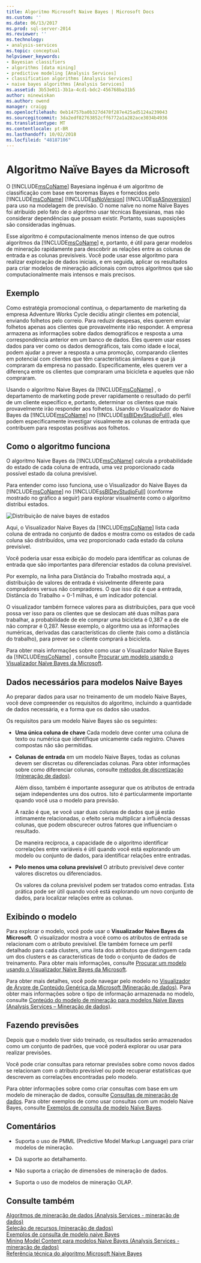 ```yaml
---
title: Algoritmo Microsoft Naive Bayes | Microsoft Docs
ms.custom: ''
ms.date: 06/13/2017
ms.prod: sql-server-2014
ms.reviewer: ''
ms.technology:
- analysis-services
ms.topic: conceptual
helpviewer_keywords:
- Bayesian classifiers
- algorithms [data mining]
- predictive modeling [Analysis Services]
- classification algorithms [Analysis Services]
- naive bayes algorithms [Analysis Services]
ms.assetid: 3b53e011-3b1a-4cd1-bdc2-456768ba31b5
author: minewiskan
ms.author: owend
manager: craigg
ms.openlocfilehash: 0eb14757ba0b327d478f287e425ad5124a239043
ms.sourcegitcommit: 3da2edf82763852cff6772a1a282ace3034b4936
ms.translationtype: MT
ms.contentlocale: pt-BR
ms.lasthandoff: 10/02/2018
ms.locfileid: "48187106"
---
```

# <a name="microsoft-naive-bayes-algorithm"></a>Algoritmo Naïve Bayes da Microsoft
  O [!INCLUDE[msCoName](../../includes/msconame-md.md)] Bayesiana ingênua é um algoritmo de classificação com base em teoremas Bayes e fornecidos pelo [!INCLUDE[msCoName](../../includes/msconame-md.md)] [!INCLUDE[ssNoVersion](../../includes/ssnoversion-md.md)] [!INCLUDE[ssASnoversion](../../includes/ssasnoversion-md.md)] para uso na modelagem de previsão. O nome naïve no nome Naïve Bayes foi atribuído pelo fato de o algoritmo usar técnicas Bayesianas, mas não considerar dependências que possam existir. Portanto, suas suposições são consideradas ingênuas.  
  
 Esse algoritmo é computacionalmente menos intenso de que outros algoritmos da [!INCLUDE[msCoName](../../includes/msconame-md.md)] e, portanto, é útil para gerar modelos de mineração rapidamente para descobrir as relações entre as colunas de entrada e as colunas previsíveis. Você pode usar esse algoritmo para realizar exploração de dados iniciais, e em seguida, aplicar os resultados para criar modelos de mineração adicionais com outros algoritmos que são computacionalmente mais intensos e mais precisos.  
  
## <a name="example"></a>Exemplo  
 Como estratégia promocional contínua, o departamento de marketing da empresa Adventure Works Cycle decidiu atingir clientes em potencial, enviando folhetos pelo correio. Para reduzir despesas, eles querem enviar folhetos apenas aos clientes que provavelmente irão responder. A empresa armazena as informações sobre dados demográficos e resposta a uma correspondência anterior em um banco de dados. Eles querem usar esses dados para ver como os dados demográficos, tais como idade e local, podem ajudar a prever a resposta a uma promoção, comparando clientes em potencial com clientes que têm características similares e que já compraram da empresa no passado. Especificamente, eles querem ver a diferença entre os clientes que compraram uma bicicleta e aqueles que não compraram.  
  
 Usando o algoritmo Naive Bayes da [!INCLUDE[msCoName](../../includes/msconame-md.md)] , o departamento de marketing pode prever rapidamente o resultado do perfil de um cliente específico e, portanto, determinar os clientes que mais provavelmente irão responder aos folhetos. Usando o Visualizador do Naive Bayes da [!INCLUDE[msCoName](../../includes/msconame-md.md)] no [!INCLUDE[ssBIDevStudioFull](../../includes/ssbidevstudiofull-md.md)], eles podem especificamente investigar visualmente as colunas de entrada que contribuem para respostas positivas aos folhetos.  
  
## <a name="how-the-algorithm-works"></a>Como o algoritmo funciona  
 O algoritmo Naive Bayes da [!INCLUDE[msCoName](../../includes/msconame-md.md)] calcula a probabilidade do estado de cada coluna de entrada, uma vez proporcionado cada possível estado da coluna previsível.  
  
 Para entender como isso funciona, use o Visualizador do Naive Bayes da [!INCLUDE[msCoName](../../includes/msconame-md.md)] no [!INCLUDE[ssBIDevStudioFull](../../includes/ssbidevstudiofull-md.md)] (conforme mostrado no gráfico a seguir) para explorar visualmente como o algoritmo distribui estados.  
  
 ![Distribuição de naive bayes de estados](../media/naive-bayes.gif "distribuição de Naive bayes de estados")  
  
 Aqui, o Visualizador Naive Bayes da [!INCLUDE[msCoName](../../includes/msconame-md.md)] lista cada coluna de entrada no conjunto de dados e mostra como os estados de cada coluna são distribuídos, uma vez proporcionado cada estado da coluna previsível.  
  
 Você poderia usar essa exibição do modelo para identificar as colunas de entrada que são importantes para diferenciar estados da coluna previsível.  
  
 Por exemplo, na linha para Distância do Trabalho mostrada aqui, a distribuição de valores de entrada é visivelmente diferente para compradores versus não compradores. O que isso diz é que a entrada, Distância do Trabalho = 0-1 milhas, é um indicador potencial.  
  
 O visualizador também fornece valores para as distribuições, para que você possa ver isso para os clientes que se deslocam até duas milhas para trabalhar, a probabilidade de ele comprar uma bicicleta é 0,387 e a de ele não comprar é 0,287. Nesse exemplo, o algoritmo usa as informações numéricas, derivadas das características do cliente (tais como a distância do trabalho), para prever se o cliente comprará a bicicleta.  
  
 Para obter mais informações sobre como usar o Visualizador Naïve Bayes da [!INCLUDE[msCoName](../../includes/msconame-md.md)] , consulte [Procurar um modelo usando o Visualizador Naïve Bayes da Microsoft](browse-a-model-using-the-microsoft-naive-bayes-viewer.md).  
  
## <a name="data-required-for-naive-bayes-models"></a>Dados necessários para modelos Naive Bayes  
 Ao preparar dados para usar no treinamento de um modelo Naive Bayes, você deve compreender os requisitos do algoritmo, incluindo a quantidade de dados necessária, e a forma que os dados são usados.  
  
 Os requisitos para um modelo Naive Bayes são os seguintes:  
  
-   **Uma única coluna de chave** Cada modelo deve conter uma coluna de texto ou numérica que identifique unicamente cada registro. Chaves compostas não são permitidas.  
  
-   **Colunas de entrada** em um modelo Naive Bayes, todas as colunas devem ser discretas ou diferenciadas colunas. Para obter informações sobre como diferenciar colunas, consulte [métodos de discretização &#40;mineração de dados&#41;](discretization-methods-data-mining.md).  
  
     Além disso, também é importante assegurar que os atributos de entrada sejam independentes uns dos outros. Isto é particularmente importante quando você usa o modelo para previsão.  
  
     A razão é que, se você usar duas colunas de dados que já estão intimamente relacionadas, o efeito seria multiplicar a influência dessas colunas, que podem obscurecer outros fatores que influenciam o resultado.  
  
     De maneira recíproca, a capacidade de o algoritmo identificar correlações entre variáveis é útil quando você está explorando um modelo ou conjunto de dados, para identificar relações entre entradas.  
  
-   **Pelo menos uma coluna previsível** O atributo previsível deve conter valores discretos ou diferenciados.  
  
     Os valores da coluna previsível podem ser tratados como entradas. Esta prática pode ser útil quando você está explorando um novo conjunto de dados, para localizar relações entre as colunas.  
  
## <a name="viewing-the-model"></a>Exibindo o modelo  
 Para explorar o modelo, você pode usar o **Visualizador Naive Bayes da Microsoft**. O visualizador mostra a você como os atributos de entrada se relacionam com o atributo previsível. Ele também fornece um perfil detalhado para cada clusters, uma lista dos atributos que distinguem cada um dos clusters e as características de todo o conjunto de dados de treinamento. Para obter mais informações, consulte [Procurar um modelo usando o Visualizador Naïve Bayes da Microsoft](browse-a-model-using-the-microsoft-naive-bayes-viewer.md).  
  
 Para obter mais detalhes, você pode navegar pelo modelo no [Visualizador de Árvore de Conteúdo Genérica da Microsoft &#40;Mineração de dados&#41;](../microsoft-generic-content-tree-viewer-data-mining.md). Para obter mais informações sobre o tipo de informação armazenada no modelo, consulte [Conteúdo do modelo de mineração para modelos Naïve Bayes &#40;Analysis Services – Mineração de dados&#41;](mining-model-content-for-naive-bayes-models-analysis-services-data-mining.md).  
  
## <a name="making-predictions"></a>Fazendo previsões  
 Depois que o modelo tiver sido treinado, os resultados serão armazenados como um conjunto de padrões, que você poderá explorar ou usar para realizar previsões.  
  
 Você pode criar consultas para retornar previsões sobre como novos dados se relacionam com o atributo previsível ou pode recuperar estatísticas que descrevem as correlações encontradas pelo modelo.  
  
 Para obter informações sobre como criar consultas com base em um modelo de mineração de dados, consulte [Consultas de mineração de dados](data-mining-queries.md). Para obter exemplos de como usar consultas com um modelo Naive Bayes, consulte [Exemplos de consulta de modelo Naïve Bayes](naive-bayes-model-query-examples.md).  
  
## <a name="remarks"></a>Comentários  
  
-   Suporta o uso de PMML (Predictive Model Markup Language) para criar modelos de mineração.  
  
-   Dá suporte ao detalhamento.  
  
-   Não suporta a criação de dimensões de mineração de dados.  
  
-   Suporta o uso de modelos de mineração OLAP.  
  
## <a name="see-also"></a>Consulte também  
 [Algoritmos de mineração de dados &#40;Analysis Services - mineração de dados&#41;](data-mining-algorithms-analysis-services-data-mining.md)   
 [Seleção de recursos &#40;mineração de dados&#41;](feature-selection-data-mining.md)   
 [Exemplos de consulta de modelo naive Bayes](naive-bayes-model-query-examples.md)   
 [Mining Model Content para modelos Naive Bayes &#40;Analysis Services - mineração de dados&#41;](mining-model-content-for-naive-bayes-models-analysis-services-data-mining.md)   
 [Referência técnica do algoritmo Microsoft Naive Bayes](microsoft-naive-bayes-algorithm-technical-reference.md)  
  
  
